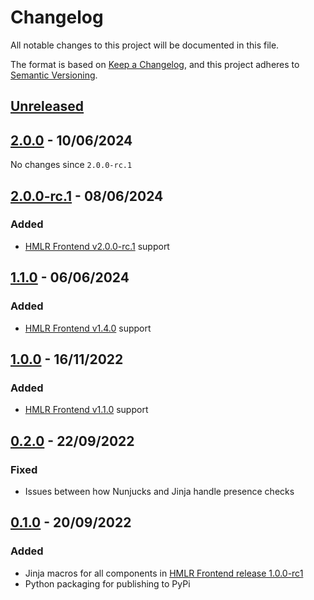 # Changelog

All notable changes to this project will be documented in this file.

The format is based on [Keep a Changelog](https://keepachangelog.com/en/1.0.0/), and this project adheres to [Semantic Versioning](https://semver.org/spec/v2.0.0.html).

## [Unreleased](https://github.com/LandRegistry/hmlr-frontend-jinja/compare/2.0.0...main)

## [2.0.0](https://github.com/LandRegistry/hmlr-frontend-jinja/releases/tag/2.0.0) - 10/06/2024

No changes since `2.0.0-rc.1`

## [2.0.0-rc.1](https://github.com/LandRegistry/hmlr-frontend-jinja/releases/tag/2.0.0-rc.1) - 08/06/2024

### Added

- [HMLR Frontend v2.0.0-rc.1](https://github.com/LandRegistry/hmlr-frontend/releases/tag/2.0.0-rc.1) support

## [1.1.0](https://github.com/LandRegistry/hmlr-frontend-jinja/releases/tag/1.1.0) - 06/06/2024

### Added

- [HMLR Frontend v1.4.0](https://github.com/LandRegistry/hmlr-frontend/releases/tag/1.4.0) support

## [1.0.0](https://github.com/LandRegistry/hmlr-frontend-jinja/releases/tag/1.0.0) - 16/11/2022

### Added

- [HMLR Frontend v1.1.0](https://github.com/LandRegistry/hmlr-frontend/releases/tag/1.1.0) support

## [0.2.0](https://github.com/LandRegistry/hmlr-frontend-jinja/releases/tag/0.2.0) - 22/09/2022

### Fixed

- Issues between how Nunjucks and Jinja handle presence checks

## [0.1.0](https://github.com/LandRegistry/hmlr-frontend-jinja/releases/tag/0.1.0) - 20/09/2022

### Added

- Jinja macros for all components in [HMLR Frontend release 1.0.0-rc1](https://github.com/LandRegistry/hmlr-frontend/releases/tag/1.0.0-rc1)
- Python packaging for publishing to PyPi
